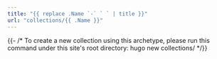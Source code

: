 ```yaml
---
title: "{{ replace .Name `-` ` ` | title }}"
url: "collections/{{ .Name }}"
---
```


{{- /*
To create a new collection using this archetype, please
run this command under this site's root directory:
    hugo new collections/<collection-name>
*/}}
